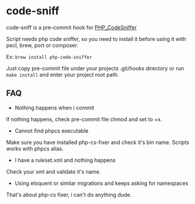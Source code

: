 # code-sniff
code-sniff is a pre-commit hook for [PHP_CodeSniffer](https://github.com/squizlabs/PHP_CodeSniffer)

Script needs php code sniffer, so you need to install it before using it with pecl, brew, port or composer.

Ex:
`brew install php-code-sniffer`

Just copy pre-commit file under your projects .git/hooks directory or run 
`make install` and enter your project root path.

FAQ
---------
 
 * Nothing happens when i commit
 
 If nothing happens, check pre-commit file chmod and set to +x.
 * Cannot find phpcs executable
 
 Make sure you have installed php-cs-fixer and check it's bin name. Scripts works with phpcs alias.
 * I have a ruleset.xml and nothing happens

Check your xml and validate it's name.
 * Using eloquent or similar migrations and keeps asking for namespaces

That's about php-cs fixer, i can't do anything dude.
 
